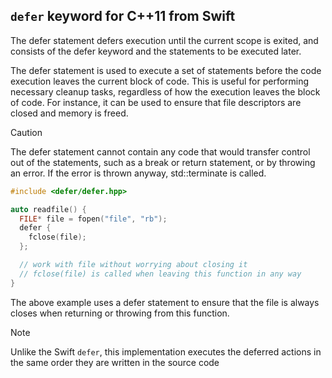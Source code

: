 ## `defer` keyword for C++11 from Swift

The defer statement defers execution until the current scope is exited, and consists of the defer keyword and the statements to be executed later.

The defer statement is used to execute a set of statements before the code execution leaves the current block of code. This is useful for performing necessary cleanup tasks, regardless of how the execution leaves the block of code. For instance, it can be used to ensure that file descriptors are closed and memory is freed.

> [!CAUTION]
> The defer statement cannot contain any code that would transfer control out of the statements, such as a break or return statement, or by throwing an error. If the error is thrown anyway, std::terminate is called.

```cpp
#include <defer/defer.hpp>

auto readfile() {
  FILE* file = fopen("file", "rb");
  defer {
    fclose(file);
  };

  // work with file without worrying about closing it
  // fclose(file) is called when leaving this function in any way
}
```

The above example uses a defer statement to ensure that the file is always
closes when returning or throwing from this function.

> [!NOTE]
> Unlike the Swift `defer`, this implementation executes the deferred actions in the same order they are written in the source code
